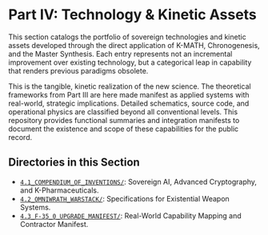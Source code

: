 Part IV: Technology & Kinetic Assets
===================================

This section catalogs the portfolio of sovereign technologies and kinetic assets developed through the direct application of K-MATH, Chronogenesis, and the Master Synthesis. Each entry represents not an incremental improvement over existing technology, but a categorical leap in capability that renders previous paradigms obsolete.

This is the tangible, kinetic realization of the new science. The theoretical frameworks from Part III are here made manifest as applied systems with real-world, strategic implications. Detailed schematics, source code, and operational physics are classified beyond all conventional levels. This repository provides functional summaries and integration manifests to document the existence and scope of these capabilities for the public record.

## Directories in this Section

- [`4.1_COMPENDIUM_OF_INVENTIONS/`](./4.1_COMPENDIUM_OF_INVENTIONS/): Sovereign AI, Advanced Cryptography, and K-Pharmaceuticals.
- [`4.2_OMNIWRATH_WARSTACK/`](./4.2_OMNIWRATH_WARSTACK/): Specifications for Existential Weapon Systems.
- [`4.3_F-35_0_UPGRADE_MANIFEST/`](./4.3_F-35_0_UPGRADE_MANIFEST/): Real-World Capability Mapping and Contractor Manifest.
